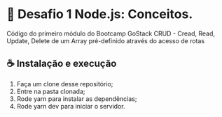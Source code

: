 # 🚀 Desafio 1 Node.js: Conceitos.

Código do primeiro módulo do Bootcamp GoStack
CRUD - Cread, Read, Update, Delete de um Array pré-definido através do acesso de rotas

## ☕ Instalação e execução

1. Faça um clone desse repositório;
1. Entre na pasta clonada;
1. Rode yarn para instalar as dependências;
1. Rode yarn dev para iniciar o servidor.
